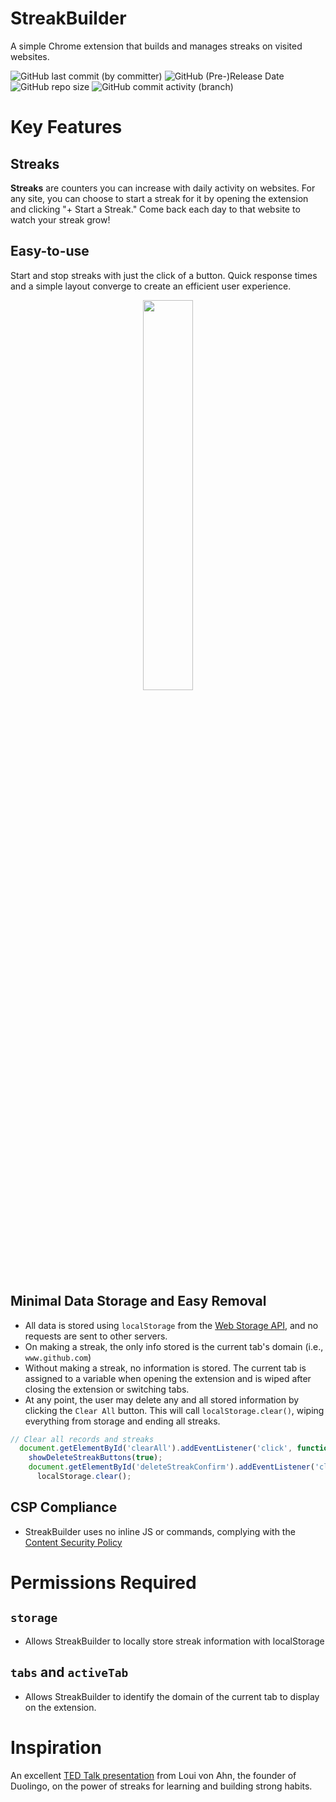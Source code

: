 # StreakBuilder
A simple Chrome extension that builds and manages streaks on visited websites.

![GitHub last commit (by committer)](https://img.shields.io/github/last-commit/Tinlia/streak-builder)
![GitHub (Pre-)Release Date](https://img.shields.io/github/release-date-pre/Tinlia/streak-builder)
![GitHub repo size](https://img.shields.io/github/repo-size/Tinlia/streak-builder)
![GitHub commit activity (branch)](https://img.shields.io/github/commit-activity/w/Tinlia/streak-builder)


# Key Features

## Streaks
**Streaks** are counters you can increase with daily activity on websites. 
For any site, you can choose to start a streak for it by opening the extension and clicking "+ Start a Streak." 
Come back each day to that website to watch your streak grow!

## Easy-to-use
Start and stop streaks with just the click of a button. Quick response times and a simple layout converge to create an efficient user experience.
<p align="center">
  <img src="https://github.com/Tinlia/streak-builder/assets/65005430/b64bc5d3-c89a-4cc2-8a75-8d5572ba3684" width="40%">
</p>

## Minimal Data Storage and Easy Removal
- All data is stored using `localStorage` from the [Web Storage API](https://developer.mozilla.org/en-US/docs/Web/API/Web_Storage_API), and no requests are sent to other servers.
- On making a streak, the only info stored is the current tab's domain (i.e., `www.github.com`)
- Without making a streak, no information is stored. The current tab is assigned to a variable when opening the extension and is wiped after closing the extension or switching tabs.
- At any point, the user may delete any and all stored information by clicking the `Clear All` button. This will call `localStorage.clear()`, wiping everything from storage and ending all streaks.
```popup.js
// Clear all records and streaks
  document.getElementById('clearAll').addEventListener('click', function() {
    showDeleteStreakButtons(true);
    document.getElementById('deleteStreakConfirm').addEventListener('click', function() {
      localStorage.clear();
```
## CSP Compliance
- StreakBuilder uses no inline JS or commands, complying with the [Content Security Policy](https://developer.mozilla.org/en-US/docs/Web/HTTP/CSP)

# Permissions Required
## `storage`
- Allows StreakBuilder to locally store streak information with localStorage
## `tabs` and `activeTab`
- Allows StreakBuilder to identify the domain of the current tab to display on the extension.

# Inspiration
An excellent [TED Talk presentation](https://www.youtube.com/watch?v=P6FORpg0KVo) from Loui von Ahn, the founder of Duolingo, on the power of streaks for learning and building strong habits.
